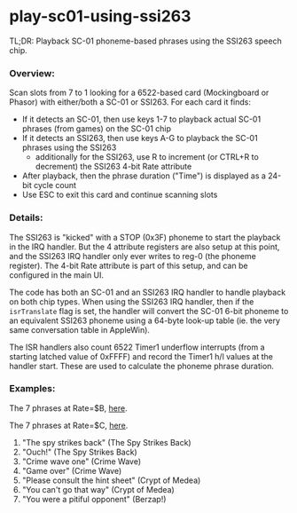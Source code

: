 # play-sc01-using-ssi263

TL;DR: Playback SC-01 phoneme-based phrases using the SSI263 speech chip.

### Overview:

Scan slots from 7 to 1 looking for a 6522-based card (Mockingboard or Phasor) with either/both a SC-01 or SSI263.
For each card it finds:
- If it detects an SC-01, then use keys 1-7 to playback actual SC-01 phrases (from games) on the SC-01 chip
- If it detects an SSI263, then use keys A-G to playback the SC-01 phrases using the SSI263
  - additionally for the SSI263, use R to increment (or CTRL+R to decrement) the SSI263 4-bit Rate attribute
- After playback, then the phrase duration ("Time") is displayed as a 24-bit cycle count
- Use ESC to exit this card and continue scanning slots

### Details:

The SSI263 is "kicked" with a STOP (0x3F) phoneme to start the playback in the IRQ handler. But the 4 attribute registers are also setup at this point, and the SSI263 IRQ handler only ever writes to reg-0 (the phoneme register). The 4-bit Rate attribute is part of this setup, and can be configured in the main UI.

The code has both an SC-01 and an SSI263 IRQ handler to handle playback on both chip types. When using the SSI263 IRQ handler, then if the `isrTranslate` flag is set, the handler will convert the SC-01 6-bit phoneme to an equivalent SSI263 phoneme using a 64-byte look-up table (ie. the very same conversation table in AppleWin).

The ISR handlers also count 6522 Timer1 underflow interrupts (from a starting latched value of 0xFFFF) and record the Timer1 h/l values at the handler start. These are used to calculate the phoneme phrase duration.

### Examples:

The 7 phrases at Rate=$B, [here](https://user-images.githubusercontent.com/6696896/113566294-57ae2c00-9604-11eb-8506-812713ae52b8.mp4).

The 7 phrases at Rate=$C, [here](https://user-images.githubusercontent.com/6696896/113566315-60066700-9604-11eb-8b9a-c3d38beb51bb.mp4).

1. "The spy strikes back" (The Spy Strikes Back)
2. "Ouch!" (The Spy Strikes Back)
3. "Crime wave one" (Crime Wave)
4. "Game over" (Crime Wave)
5. "Please consult the hint sheet" (Crypt of Medea)
6. "You can't go that way" (Crypt of Medea)
7. "You were a pitiful opponent" (Berzap!)
